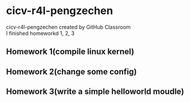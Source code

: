# cicv-r4l-pengzechen
cicv-r4l-pengzechen created by GitHub Classroom  
I finished homeworkd 1, 2, 3

## Homework 1(compile linux kernel)


## Homework 2(change some config)


## Homework 3(write a simple helloworld moudle)
